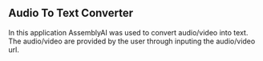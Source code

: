 ## Audio To Text Converter
In this application AssemblyAI was used to convert audio/video into text.<br>
The audio/video are provided by the user through inputing the audio/video url.

